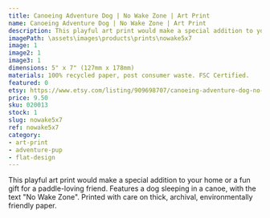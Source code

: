 ```yaml
---
title: Canoeing Adventure Dog | No Wake Zone | Art Print
name: Canoeing Adventure Dog | No Wake Zone | Art Print
description: This playful art print would make a special addition to your home or a fun gift for a paddle-loving friend. Features a dog sleeping in a canoe, with the text "No Wake Zone". Printed with care on thick, archival, environmentally friendly paper.
imagePath: \assets\images\products\prints\nowake5x7
image: 1
image2: 1
image3: 1
dimensions: 5" x 7" (127mm x 178mm)
materials: 100% recycled paper, post consumer waste. FSC Certified.
featured: 0
etsy: https://www.etsy.com/listing/909698707/canoeing-adventure-dog-no-wake-zone-art
price: 9.50
sku: 020013
stock: 1
slug: nowake5x7
ref: nowake5x7
category:
- art-print
- adventure-pup
- flat-design
---
```

This playful art print would make a special addition to your home or a fun gift for a paddle-loving friend. Features a dog sleeping in a canoe, with the text "No Wake Zone". Printed with care on thick, archival, environmentally friendly paper.
